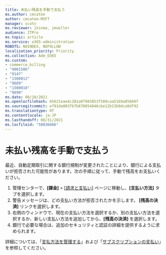 ```yaml
---
title: 未払い残高を手動で支払う
ms.author: cmcatee
author: cmcatee-MSFT
manager: scotv
ms.reviewer: jkinma, jmueller
audience: ITPro
ms.topic: article
ms.service: o365-administration
ROBOTS: NOINDEX, NOFOLLOW
localization_priority: Priority
ms.collection: Adm_O365
ms.custom:
- commerce_billing
- "9001506"
- "9147"
- "1500012"
- "9689"
- "1500018"
- "9690"
ms.date: 08/10/2021
ms.openlocfilehash: 65621eae4c201a07983853f589caa5169a85660f
ms.sourcegitcommit: e781da003fb7b878854846cbe12b13b9dca8df92
ms.translationtype: HT
ms.contentlocale: ja-JP
ms.lasthandoff: 08/31/2021
ms.locfileid: "58836686"
---
```

# <a name="manually-pay-an-outstanding-balance"></a>未払い残高を手動で支払う

最近、自動定期取引に関する銀行規制が変更されたことにより、銀行による支払いが拒否された可能性があります。次の手順に従って、手動で残高をお支払いください。

1. 管理センターで、**[課金]** > [[請求と支払い]](https://go.microsoft.com/fwlink/p/?linkid=2018806) ページに移動し、**[支払い方法]** タブを選択します。
2. 警告メッセージは、どの支払い方法が拒否されたかを示します。 **[残高の決済]** リンクを選択します。
3. 右側のウィンドウで、現在の支払い方法を選択するか、別の支払い方法を選択するか、新しい支払い方法を追加してから、**[残高の決済]** を選択します。
4. 銀行で必要な場合は、追加のセキュリティと認証の詳細を提供するように求められます。

詳細については、「[支払方法を管理する](https://docs.microsoft.com/microsoft-365/commerce/billing-and-payments/manage-payment-methods)」および「[サブスクリプションの支払い](https://docs.microsoft.com/microsoft-365/commerce/billing-and-payments/pay-for-your-subscription)」を参照してください。
